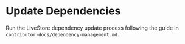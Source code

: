 # Update Dependencies

Run the LiveStore dependency update process following the guide in `contributor-docs/dependency-management.md`.
